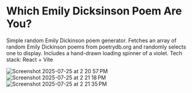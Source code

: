 # Which Emily Dicksinson Poem Are You?

Simple random Emily Dickinson poem generator. Fetches an array of random Emily Dickinson poems from poetrydb.org and randomly selects one to display. Includes a hand-drawn loading spinner of a violet.
Tech stack: React + Vite

![Screenshot 2025-07-25 at 2 20 57 PM](https://github.com/user-attachments/assets/2ebd9f39-5203-42d4-9cc8-5c5b796f16f7)
![Screenshot 2025-07-25 at 2 21 18 PM](https://github.com/user-attachments/assets/fc6d765a-064c-4b04-90fc-7531800d2df4)
![Screenshot 2025-07-25 at 2 21 35 PM](https://github.com/user-attachments/assets/a7f86af6-1a69-4872-896a-6bc44cd525ee)
